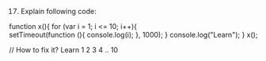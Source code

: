 17. Explain following code:

function x(){
  for (var i = 1; i <= 10; i++){  
    setTimeout(function (){
      console.log(i);
    }, 1000);
  }
  console.log("Learn");
}
x();
















// How to fix it?
Learn
1
2
3
4
..
10